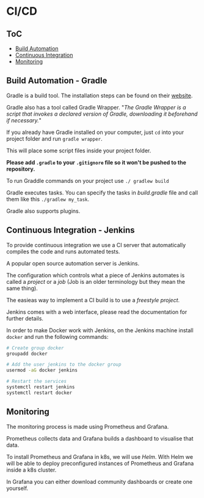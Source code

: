 # CI/CD

## ToC

- [Build Automation](#build-automation---gradle)
- [Continuous Integration](#continuous-integration---jenkins)
- [Monitoring](#monitoring)

## Build Automation - Gradle

Gradle is a build tool. The installation steps 
can be found on their [website](https://gradle.org).

Gradle also has a tool called Gradle Wrapper. 
"*The Gradle Wrapper is a script that invokes a 
declared version of Gradle, downloading it 
beforehand if necessary.*"

If you already have Gradle installed on your 
computer, just `cd` into your project folder 
and run `gradle wrapper`.

This will place some script files inside your 
project folder.

**Please add `.gradle` to your `.gitignore` 
file so it won't be pushed to the repository.**

To run Graddle commands on your project use `./
gradlew build`

Gradle executes tasks. You can specify the 
tasks in *build.gradle* file and call them like 
this `./gradlew my_task`.

Gradle also supports plugins.

## Continuous Integration - Jenkins

To provide continuous integration we use a CI server that automatically compiles the code and runs automated tests.

A popular open source automation server is Jenkins.

The configuration which controls what a piece of Jenkins automates is called a *project* or a *job* (Job is an older terminology but they mean the same thing).

The easieas way to implement a CI build is to use a *freestyle project*.

Jenkins comes with a web interface, please read the documentation for further details.

In order to make Docker work with Jenkins, on the Jenkins machine install `docker` and run the following commands:

```bash
# Create group docker
groupadd docker

# Add the user jenkins to the docker group
usermod -aG docker jenkins

# Restart the services
systemctl restart jenkins
systemctl restart docker
```

## Monitoring

The monitoring process is made using Prometheus and Grafana.

Prometheus collects data and Grafana builds a dashboard to visualise that data.

To install Prometheus and Grafana in k8s, we will use *Helm*. With Helm we will be able to deploy preconfigured instances of Prometheus and Grafana inside a k8s cluster.

In Grafana you can either download community dashboards or create one yourself.
